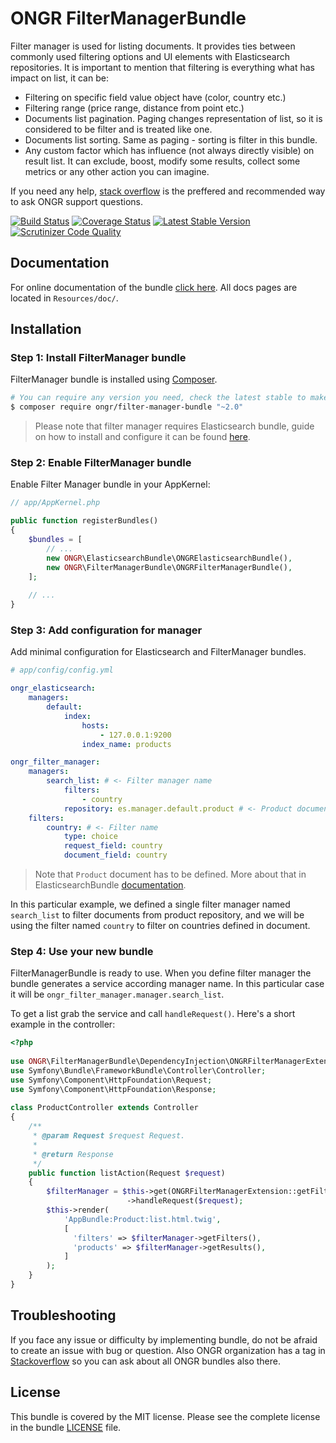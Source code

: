 # ONGR FilterManagerBundle

Filter manager is used for listing documents. It provides ties between commonly used filtering options and UI elements with Elasticsearch repositories.
It is important to mention that filtering is everything what has impact on list, it can be:
- Filtering on specific field value object have (color, country etc.)
- Filtering range (price range, distance from point etc.)
- Documents list pagination. Paging changes representation of list, so it is considered to be filter and is treated like one.
- Documents list sorting. Same as paging - sorting is filter in this bundle.
- Any custom factor which has influence (not always directly visible) on result list. It can exclude, boost, modify some results, collect some metrics or any other action you can imagine.

If you need any help, [stack overflow](http://stackoverflow.com/questions/tagged/ongr)
is the preffered and recommended way to ask ONGR support questions.

[![Build Status](https://travis-ci.org/ongr-io/FilterManagerBundle.svg?branch=master)](https://travis-ci.org/ongr-io/FilterManagerBundle)
[![Coverage Status](https://coveralls.io/repos/ongr-io/FilterManagerBundle/badge.svg?branch=master&service=github)](https://coveralls.io/github/ongr-io/FilterManagerBundle?branch=master)
[![Latest Stable Version](https://poser.pugx.org/ongr/filter-manager-bundle/v/stable)](https://packagist.org/packages/ongr/filter-manager-bundle)
[![Scrutinizer Code Quality](https://scrutinizer-ci.com/g/ongr-io/FilterManagerBundle/badges/quality-score.png?b=master)](https://scrutinizer-ci.com/g/ongr-io/FilterManagerBundle/?branch=master)


## Documentation

For online documentation of the bundle [click here](http://docs.ongr.io/FilterManagerBundle). All docs pages are located in `Resources/doc/`.

## Installation

### Step 1: Install FilterManager bundle

FilterManager bundle is installed using [Composer](https://getcomposer.org).

```bash
# You can require any version you need, check the latest stable to make sure you are using the newest version.
$ composer require ongr/filter-manager-bundle "~2.0"
```

> Please note that filter manager requires Elasticsearch bundle, guide on how to install and configure it can be found [here](https://github.com/ongr-io/ElasticsearchBundle).

### Step 2: Enable FilterManager bundle

Enable Filter Manager bundle in your AppKernel:

```php
// app/AppKernel.php

public function registerBundles()
{
    $bundles = [
        // ...
        new ONGR\ElasticsearchBundle\ONGRElasticsearchBundle(),
        new ONGR\FilterManagerBundle\ONGRFilterManagerBundle(),
    ];
    
    // ...
}
```

### Step 3: Add configuration for manager

Add minimal configuration for Elasticsearch and FilterManager bundles.

```yaml
# app/config/config.yml

ongr_elasticsearch:
    managers:
        default:
            index: 
                hosts:
                    - 127.0.0.1:9200
                index_name: products

ongr_filter_manager:
    managers:
        search_list: # <- Filter manager name
            filters:
                - country
            repository: es.manager.default.product # <- Product document repository service to execute queries on
    filters:
        country: # <- Filter name
            type: choice
            request_field: country
            document_field: country
```
> Note that `Product` document has to be defined. More about that in ElasticsearchBundle [documentation](https://github.com/ongr-io/ElasticsearchBundle/blob/master/Resources/doc/mapping.md).

In this particular example, we defined a single filter manager named `search_list` to filter documents from product repository, and we will be using the filter named `country` to filter on countries defined in document.

### Step 4: Use your new bundle

FilterManagerBundle is ready to use. When you define filter manager the bundle generates a service according manager name. In this particular case it will be `ongr_filter_manager.manager.search_list`.

To get a list grab the service and call `handleRequest()`. Here's a short example in the controller:

  ```php
  <?php
   
  use ONGR\FilterManagerBundle\DependencyInjection\ONGRFilterManagerExtension;
  use Symfony\Bundle\FrameworkBundle\Controller\Controller;
  use Symfony\Component\HttpFoundation\Request;
  use Symfony\Component\HttpFoundation\Response;
   
  class ProductController extends Controller
  {
      /**
       * @param Request $request Request.
       *
       * @return Response
       */
      public function listAction(Request $request)
      {
          $filterManager = $this->get(ONGRFilterManagerExtension::getFilterManagerId('search_list'))
                            ->handleRequest($request);
          $this->render(
              'AppBundle:Product:list.html.twig',
              [
                'filters' => $filterManager->getFilters(),  
                'products' => $filterManager->getResults(),  
              ]
          );                  
      }
  }
  ```
## Troubleshooting

If you face any issue or difficulty by implementing bundle, do not be afraid to create an issue with bug or question. Also ONGR organization has a tag in [Stackoverflow](http://stackoverflow.com/questions/tagged/ongr) so you can ask about all ONGR bundles also there.


## License

This bundle is covered by the MIT license. Please see the complete license in the bundle [LICENSE](LICENSE) file.
